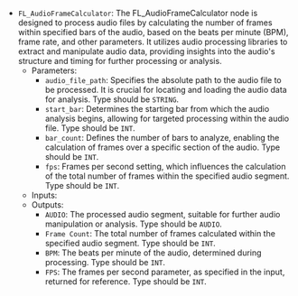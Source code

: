 - `FL_AudioFrameCalculator`: The FL_AudioFrameCalculator node is designed to process audio files by calculating the number of frames within specified bars of the audio, based on the beats per minute (BPM), frame rate, and other parameters. It utilizes audio processing libraries to extract and manipulate audio data, providing insights into the audio's structure and timing for further processing or analysis.
    - Parameters:
        - `audio_file_path`: Specifies the absolute path to the audio file to be processed. It is crucial for locating and loading the audio data for analysis. Type should be `STRING`.
        - `start_bar`: Determines the starting bar from which the audio analysis begins, allowing for targeted processing within the audio file. Type should be `INT`.
        - `bar_count`: Defines the number of bars to analyze, enabling the calculation of frames over a specific section of the audio. Type should be `INT`.
        - `fps`: Frames per second setting, which influences the calculation of the total number of frames within the specified audio segment. Type should be `INT`.
    - Inputs:
    - Outputs:
        - `AUDIO`: The processed audio segment, suitable for further audio manipulation or analysis. Type should be `AUDIO`.
        - `Frame Count`: The total number of frames calculated within the specified audio segment. Type should be `INT`.
        - `BPM`: The beats per minute of the audio, determined during processing. Type should be `INT`.
        - `FPS`: The frames per second parameter, as specified in the input, returned for reference. Type should be `INT`.
